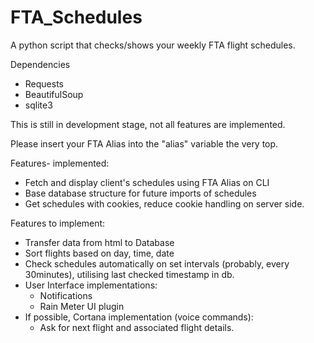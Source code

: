 # FTA_Schedules
A python script that checks/shows your weekly FTA flight schedules. 

Dependencies
- Requests
- BeautifulSoup
- sqlite3


This is still in development stage, not all features are implemented.

Please insert your FTA Alias into the "alias" variable the very top. 

Features- implemented:
 - Fetch and display client's schedules using FTA Alias on CLI
 - Base database structure for future imports of schedules
 - Get schedules with cookies, reduce cookie handling on server side.

Features to implement:
 - Transfer data from html to Database
 - Sort flights based on day, time, date
 - Check schedules automatically on set intervals (probably, every 30minutes), utilising last checked timestamp in db.
 - User Interface implementations: 
   - Notifications
   - Rain Meter UI plugin
 - If possible, Cortana implementation (voice commands):
    - Ask for next flight and associated flight details.
 
